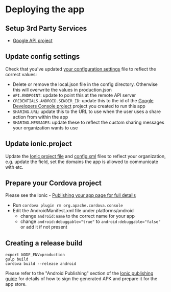 Deploying the app
============

## Setup 3rd Party Services

* [Google API project](http://developer.android.com/google/gcm/gs.html)

## Update config settings

Check that you've updated [your configuration settings](/config/production.json) file to reflect the correct values:

* Delete or remove the local.json file in the config directory. Otherwise this will overwrite the values in production.json
* <code>API.ENDPOINT</code>: update to point this at the remote API server
* <code>CREDENTIALS.ANDROID.SENDER_ID</code>: update this to the id of the [Google Developers Console project](https://cloud.google.com/console) project you created to run this app
* <code>SHARING.URL</code>: update this to the URL to use when the user uses a share action from within the app
* <code>SHARING.MESSAGES</code>: update these to reflect the custom sharing messages your organization wants to use

## Update ionic.project

Update the [Ionic project file](/ionic.project) and [config.xml](/config.xml) files to reflect your organization, e.g. update the <description> field, set the domains the app is allowed to communicate with etc.


## Prepare your Cordova project

Please see the Ionic - [Publishing your app page for full details](http://ionicframework.com/docs/guide/publishing.html)

* Run <code>cordova plugin rm org.apache.cordova.console</code>
* Edit the AndroidManifest.xml file under platforms/android
  * change <code>android:name</code> to the correct name for your app
  * change <code>android:debuggable="true"</code> to <code>android:debuggable="false"</code> or add it if not present

## Creating a release build

```
export NODE_ENV=production
gulp build
cordova build --release android
```

Please refer to the "Android Publishing" section of the [Ionic publishing guide](http://ionicframework.com/docs/guide/publishing.html) for details of how to sign the generated APK and prepare it for the app store.
